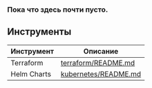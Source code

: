 ### Пока что здесь почти пусто.

## Инструменты
| Инструмент | Описание |
| ------ | ------ |
| Terraform | [terraform/README.md](https://github.com/bambarambambum/VisualOffice/blob/master/terraform/README.md) |
| Helm Charts | [kubernetes/README.md](https://github.com/bambarambambum/VisualOffice/blob/master/kubernetes/README.md) |

